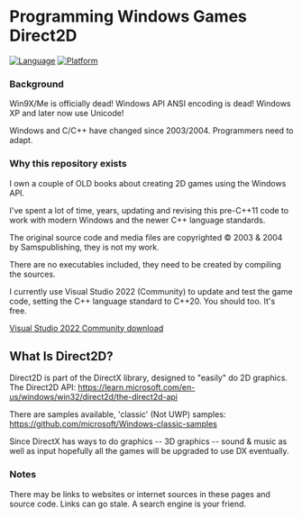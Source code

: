 # Programming Windows Games Direct2D
[![Language](https://img.shields.io/badge/Language%20-C++-blue.svg)](https://github.com/GeorgePimpleton/Win32-games/)
[![Platform](https://img.shields.io/badge/Platform%20-Win32-blue.svg)](https://github.com/GeorgePimpleton/Win32-games/)

### Background
Win9X/Me is officially dead!  Windows API ANSI encoding is dead!  Windows XP and later now use Unicode!

Windows and C/C++ have changed since 2003/2004.  Programmers need to adapt.

### Why this repository exists
I own a couple of OLD books about creating 2D games using the Windows API.

I've spent a lot of time, years, updating and revising this pre-C++11 code to work with modern Windows and the newer C++ language standards.

The original source code and media files are copyrighted © 2003 & 2004 by Samspublishing, they is not my work.

There are no executables included, they need to be created by compiling the sources.

I currently use Visual Studio 2022 (Community) to update and test the game code, setting the C++ language standard to C++20.  You should too.  It's free.

[Visual Studio 2022 Community download](https://visualstudio.microsoft.com/vs/community/)

## What Is Direct2D?
Direct2D is part of the DirectX library, designed to "easily" do 2D graphics.  The Direct2D API: https://learn.microsoft.com/en-us/windows/win32/direct2d/the-direct2d-api

There are samples available, 'classic' (Not UWP) samples: https://github.com/microsoft/Windows-classic-samples

Since DirectX has ways to do graphics -- 3D graphics -- sound & music as well as input hopefully all the games will be upgraded to use DX eventually.

### Notes
There may be links to websites or internet sources in these pages and source code. Links can go stale. A search engine is your friend.
